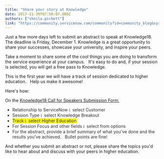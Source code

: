 ```yaml
---
title: "Share your story at Knowledge"
date: 2017-11-30T07:50:07.000Z
authors: ["sheila.pickett"]
link: "https://community.servicenow.com/community?id=community_blog&sys_id=9a2d66e5dbd0dbc01dcaf3231f9619bd"
---
```

<p>Just a few more days left to submit an abstract to speak at Knowledge18. The deadline is Friday, December 1. Knowledge is a great opportunity to share your successes, showcase your university, and inspire your peers. </p><p></p><p>Take a moment to share some of the cool things you are doing to transform the service experience at your campus.   It's easy to do and, if your session is selected, you will get a free pass to Knowledge. </p><p></p><p>This is the first year we will have a track of session dedicated to higher education.   Help us make it awesome!</p><p></p><p>Here's how:</p><p>On the <a title="ww.servicenowevents.com/servicenowknowledge18/mycfp_paper_edit" href="https://www.servicenowevents.com/servicenowknowledge18/mycfp_paper_edit">Knowledge18 Call for Speakers Submission Form</a>,</p><ul><li><span style="font-weight: inherit; font-style: inherit; font-family: inherit; color: #303030;">Relationship to ServiceNow <span style="font-weight: inherit; font-style: inherit; font-family: Wingdings, serif, EmojiFont;">í </span> select Customer</span></li><li><span style="font-weight: inherit; font-style: inherit; font-family: inherit; color: #303030;">Session Type <span style="font-weight: inherit; font-style: inherit; font-family: Wingdings, serif, EmojiFont;">í </span> select Knowledge Breakout</span></li><li><span style="font-weight: inherit; font-style: inherit; font-family: inherit; color: #303030;"><span style="font-weight: inherit; font-style: inherit; font-family: inherit; background-color: yellow;">Track </span><span style="font-weight: inherit; font-style: inherit; font-family: Wingdings, serif, EmojiFont; background-color: yellow;">í </span><span style="font-weight: inherit; font-style: inherit; font-family: inherit; background-color: yellow;"> select Higher Education</span></span></li><li><span style="font-weight: inherit; font-style: inherit; font-family: inherit; color: #303030;">For Session Focus and other fields <span style="font-weight: inherit; font-style: inherit; font-family: Wingdings, serif, EmojiFont;">í </span> select from options</span></li><li><span style="font-weight: inherit; font-style: inherit; font-family: inherit; color: #303030;">For the abstract, provide a brief summary of what you've done and the results you've achieved.   Bullet points are fine!</span></li></ul><p></p><p>And whether you submit an abstract or not, please share the topics you'd like to hear about and discuss with your peers in higher education.</p>